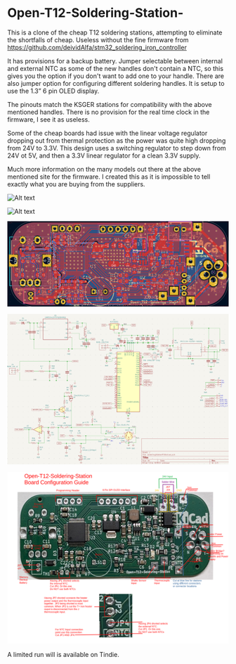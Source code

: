 ﻿# Open-T12-Soldering-Station-
This is a clone of the cheap T12 soldering stations, attempting to eliminate the shortfalls of cheap.  Useless without the fine firmware from https://github.com/deividAlfa/stm32_soldering_iron_controller

It has provisions for a backup battery. Jumper selectable between internal and external NTC as some of the new handles don't contain a NTC, so this gives you the option if you don't want to add one to your handle.  There are also jumper option for configuring different soldering handles.  It is setup to use the 1.3” 6 pin OLED display.  

The pinouts match the KSGER stations for compatibility with the above mentioned handles. There is no provision for the real time clock in the firmware, I see it as useless.

Some of the cheap boards had issue with the linear voltage regulator dropping out from thermal protection as the power was quite high dropping from 24V to 3.3V.  This design uses a switching regulator to step down from 24V ot 5V, and then a 3.3V linear regulator for a clean 3.3V supply.

Much more information on the many models out there at the above mentioned site for the firmware. I created this as it is impossible to tell exactly what you are buying from the suppliers.

![Alt text](pictures/Front.png?raw=true "Front")

![Alt text](pictures/Rear.png?raw=true "PCB")

![Alt text](pictures/PCBlayout.png?raw=true "PCB Layout")

![Alt text](pictures/schematic.png?raw=true "Schematic")

![Alt text](pictures/BoardConnections.png?raw=true "BoardConnections, Configuration")

A limited run will is available on Tindie.
